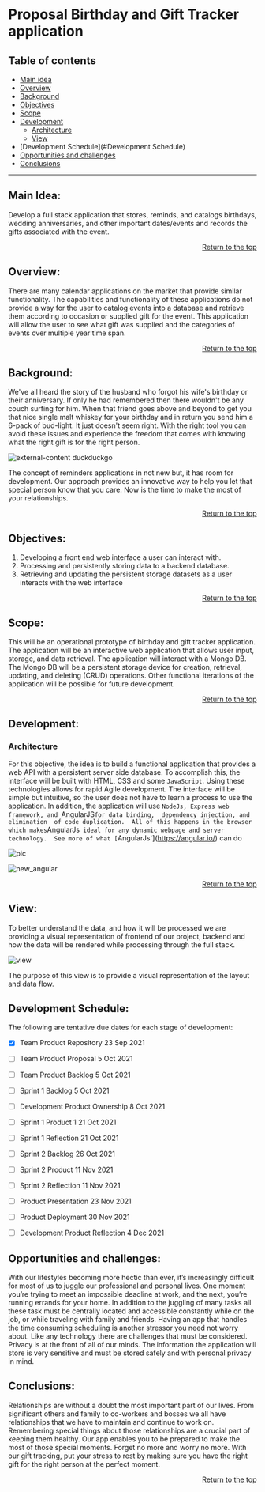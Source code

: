 
# Proposal Birthday and Gift Tracker application

## Table of contents
* [Main idea](#Main-idea)
* [Overview](#Overview)
* [Background](#Background)
* [Objectives](#Objectives)
* [Scope](#Scope)
* [Development](#Development)
   * [Architecture](#Architecture) 
   * [View](#View)
* [Development Schedule](#Development Schedule)
* [Opportunities and challenges](#Opportunities-and-challenges)
* [Conclusions](#Conclusions)

---


## Main Idea:
Develop a full stack application that stores, reminds, and catalogs birthdays, wedding anniversaries, and other important dates/events and records the gifts associated with the event.  <a href="#Table-of-contents"><p align="right">Return to the top</p></a>

## Overview:
There are many calendar applications on the market that provide similar functionality.  The capabilities and functionality of these applications do not provide a way for the user to catalog events into a database and retrieve them according to occasion or supplied gift for the event.  This application will allow the user to see what gift was supplied and the categories of events over multiple year time span.
<a href="#Table-of-contents"><p align="right">Return to the top</p></a>

## Background:
We've all heard the story of the husband who forgot his wife's birthday or their anniversary. If only he had remembered then there wouldn't be any couch surfing for him. When that friend goes above and beyond to get you that nice single malt whiskey for your birthday and in return you send him a 6-pack of bud-light. It just doesn't seem right. With the right tool you can avoid these issues and experience the freedom that comes with knowing what the right gift is for the right person. 


![external-content duckduckgo](https://user-images.githubusercontent.com/54637063/135366719-d77faaf6-fbca-4e21-b792-3e561bcb94fb.jpg)
<p align="center">
 
</p>

The concept of reminders applications in not new but, it has room for development. Our approach provides an innovative way to help you let that special person know that you care. Now is the time to make the most of your relationships.  

<a href="#Table-of-contents"><p align="right">Return to the top</p></a>


## Objectives:
1. Developing a front end web interface a user can interact with.
1. Processing and persistently storing data to a backend database.
1. Retrieving and updating the persistent storage datasets as a user interacts with the web interface

<a href="#Table-of-contents"><p align="right">Return to the top</p></a>

## Scope:
This will be an operational prototype of birthday and gift tracker application.  The application will be an interactive web application that allows user input, storage, and data retrieval.  The application will interact with a Mongo DB.  The Mongo DB will be a persistent storage device for creation, retrieval,  updating, and deleting (CRUD) operations.  Other functional iterations of the application will be possible for future development.

<a href="#Table-of-contents"><p align="right">Return to the top</p></a>

## Development:

### Architecture
For this objective, the idea is to build a functional application that provides a web API with a persistent server side database.  To accomplish this, the interface will be built with HTML, CSS and some `JavaScript`.  Using these technologies allows for rapid Agile development.  The interface will be simple but intuitive, so the user does not have to learn a process to use the application.  In addition, the application will use `NodeJs, Express web framework, and `AngularJS` for data binding,  dependency injection, and elimination  of code duplication.  All of this happens in the browser which makes `AngularJs` ideal for any dynamic webpage and server technology.  See more of what [`AngularJs`](https://angular.io/) can do 
<p align="center">
  
![pic](https://user-images.githubusercontent.com/54637063/135461849-1f0ee9f2-40b9-4d55-a1d0-4e2372f50fa3.JPG)

![new_angular](https://user-images.githubusercontent.com/54637063/135466252-a9db2e76-9c73-4611-ae77-80d4559b3752.png)


</p>

<a href="#Table-of-contents"><p align="right">Return to the top</p></a>

## View:
To better understand the data, and how it will be processed we are providing a visual representation of frontend of our project, backend and how the data will be rendered while processing through the full stack.

  ![view](https://user-images.githubusercontent.com/54637063/135468905-9b871d2d-ad8d-4332-be6b-cb1f2be83eb3.png)

The purpose of this view is to provide a visual representation of the layout and data flow.

## Development Schedule:
The following are tentative due dates for each stage of development:
- [x] Team Product Repository 23 Sep 2021
- [ ] Team Product Proposal 5 Oct 2021
- [ ] Team Product Backlog 5 Oct 2021 
- [ ] Sprint 1 Backlog 5 Oct 2021
- [ ] Development Product Ownership 8 Oct 2021
- [ ] Sprint 1 Product 1 21 Oct 2021
- [ ] Sprint 1 Reflection 21 Oct 2021
- [ ] Sprint 2 Backlog 26 Oct 2021
- [ ] Sprint 2 Product 11 Nov 2021
- [ ] Sprint 2 Reflection 11 Nov 2021
- [ ] Product Presentation 23 Nov 2021
- [ ] Product Deployment 30 Nov 2021
- [ ] Development Product Reflection 4 Dec 2021


## Opportunities and challenges:
With our lifestyles becoming more hectic than ever, it’s increasingly difficult for most of us to juggle our professional and personal lives. One moment you’re trying to meet an impossible deadline at work, and the next, you’re running errands for your home.  In addition to the juggling of many tasks all these task must be centrally located and accessible constantly while on the job, or while traveling with family and friends.  Having an app that handles the time consuming scheduling is another stressor you need not worry about.  Like any technology there are challenges that must be considered.  Privacy is at the front of all of our minds.  The information the application will store is very sensitive and must be stored safely and with personal privacy in mind.

## Conclusions:
Relationships are without a doubt the most important part of our lives. From significant others and family to co-workers and bosses we all have relationships that we have to maintain and continue to work on. Remembering special things about those relationships are a crucial part of keeping them healthy. Our app enables you to be prepared to make the most of those special moments. Forget no more and worry no more. With our gift tracking, put your stress to rest by making sure you have the right gift for the right person at the perfect moment. 

<a href="#Table-of-contents"><p align="right">Return to the top</p></a>



